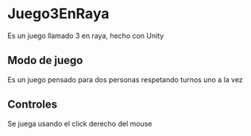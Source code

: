# Juego3EnRaya

Es un juego llamado 3 en raya, hecho con Unity

## Modo de juego
Es un juego pensado para dos personas respetando turnos uno a la vez

## Controles
Se juega usando el click derecho del mouse 